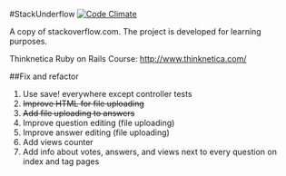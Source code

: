 #StackUnderflow
[![Code Climate](https://codeclimate.com/github/Jeiwan/StackUnderflow/badges/gpa.svg)](https://codeclimate.com/github/Jeiwan/StackUnderflow)

A copy of stackoverflow.com.
The project is developed for learning purposes.

Thinknetica Ruby on Rails Course: http://www.thinknetica.com/

##Fix and refactor
1. Use save! everywhere except controller tests
2. ~~Improve HTML for file uploading~~
3. ~~Add file uploading to answers~~
4. Improve question editing (file uploading)
5. Improve answer editing (file uploading)
6. Add views counter
7. Add info about votes, answers, and views next to every question on index and tag pages